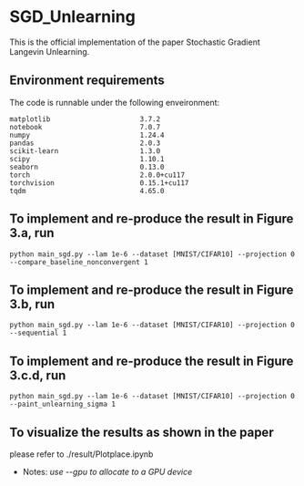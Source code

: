 # SGD_Unlearning

This is the official implementation of the paper Stochastic Gradient Langevin Unlearning.

## Environment requirements

The code is runnable under the following enveironment:

````
matplotlib                      3.7.2
notebook                        7.0.7
numpy                           1.24.4
pandas                          2.0.3
scikit-learn                    1.3.0
scipy                           1.10.1
seaborn                         0.13.0
torch                           2.0.0+cu117
torchvision                     0.15.1+cu117
tqdm                            4.65.0
````

## To implement and re-produce the result in Figure 3.a, run

````
python main_sgd.py --lam 1e-6 --dataset [MNIST/CIFAR10] --projection 0 --compare_baseline_nonconvergent 1
````

## To implement and re-produce the result in Figure 3.b, run

````
python main_sgd.py --lam 1e-6 --dataset [MNIST/CIFAR10] --projection 0 --sequential 1
````

## To implement and re-produce the result in Figure 3.c.d, run

````
python main_sgd.py --lam 1e-6 --dataset [MNIST/CIFAR10] --projection 0 --paint_unlearning_sigma 1
````

## To visualize the results as shown in the paper

please refer to ./result/Plotplace.ipynb

* Notes: *use --gpu to allocate to a GPU device*

